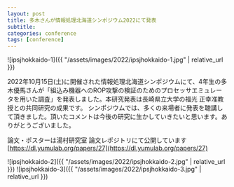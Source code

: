 ```yaml
---
layout: post
title: 多木さんが情報処理北海道シンポジウム2022にて発表
subtitle: 
categories: conference
tags: [conference]
---
```

![ipsjhokkaido-1]({{ "/assets/images/2022/ipsjhokkaido-1.jpg" | relative_url }})

2022年10月15日(土)に開催された情報処理北海道シンポジウムにて、4年生の多木優馬さんが「組込み機器へのROP攻撃の検証のためのプロセッサエミュレータを用いた調査」を発表しました。本研究発表は長崎県立大学の福光 正幸准教授との共同研究の成果です。
シンポジウムでは、多くの来場者に発表を聴講して頂きました。頂いたコメントは今後の研究に生かしていきたいと思います。ありがとうございました。

論文・ポスターは湯村研究室 論文レポジトリにて公開しています [https://dl.yumulab.org/papers/27](https://dl.yumulab.org/papers/27)

![ipsjhokkaido-2]({{ "/assets/images/2022/ipsjhokkaido-2.jpg" | relative_url }})
![ipsjhokkaido-3]({{ "/assets/images/2022/ipsjhokkaido-3.jpg" | relative_url }})